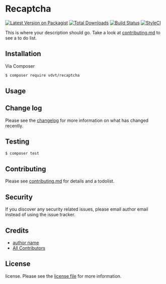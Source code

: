 # Recaptcha

[![Latest Version on Packagist][ico-version]][link-packagist]
[![Total Downloads][ico-downloads]][link-downloads]
[![Build Status][ico-travis]][link-travis]
[![StyleCI][ico-styleci]][link-styleci]

This is where your description should go. Take a look at [contributing.md](contributing.md) to see a to do list.

## Installation

Via Composer

``` bash
$ composer require vdvt/recaptcha
```

## Usage

## Change log

Please see the [changelog](changelog.md) for more information on what has changed recently.

## Testing

``` bash
$ composer test
```

## Contributing

Please see [contributing.md](contributing.md) for details and a todolist.

## Security

If you discover any security related issues, please email author email instead of using the issue tracker.

## Credits

- [author name][link-author]
- [All Contributors][link-contributors]

## License

license. Please see the [license file](license.md) for more information.

[ico-version]: https://img.shields.io/packagist/v/vdvt/recaptcha.svg?style=flat-square
[ico-downloads]: https://img.shields.io/packagist/dt/vdvt/recaptcha.svg?style=flat-square
[ico-travis]: https://img.shields.io/travis/vdvt/recaptcha/master.svg?style=flat-square
[ico-styleci]: https://styleci.io/repos/12345678/shield

[link-packagist]: https://packagist.org/packages/vdvt/recaptcha
[link-downloads]: https://packagist.org/packages/vdvt/recaptcha
[link-travis]: https://travis-ci.org/vdvt/recaptcha
[link-styleci]: https://styleci.io/repos/12345678
[link-author]: https://github.com/vdvt
[link-contributors]: ../../contributors
